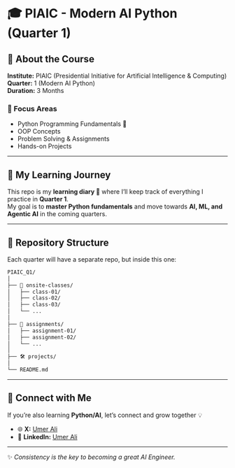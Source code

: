 # 🎓 PIAIC - Modern AI Python (Quarter 1)

## 📖 About the Course
**Institute:** PIAIC (Presidential Initiative for Artificial Intelligence & Computing)  
**Quarter:** 1 (Modern AI Python)  
**Duration:** 3 Months  

### 🔑 Focus Areas
- Python Programming Fundamentals 🐍  
- OOP Concepts  
- Problem Solving & Assignments  
- Hands-on Projects  

---

## 🚀 My Learning Journey
This repo is my **learning diary 📓** where I’ll keep track of everything I practice in **Quarter 1**.  
My goal is to **master Python fundamentals** and move towards **AI, ML, and Agentic AI** in the coming quarters.  

---

## 📂 Repository Structure
Each quarter will have a separate repo, but inside this one:  


```bash
PIAIC_Q1/
│
├── 🏫 onsite-classes/
│   ├── class-01/
│   ├── class-02/
│   ├── class-03/
│   └── ...
│
├── 📑 assignments/
│   ├── assignment-01/
│   ├── assignment-02/
│   └── ...
│
├── 🛠️ projects/
│
└── README.md
```


---

## 🤝 Connect with Me
If you’re also learning **Python/AI**, let’s connect and grow together 💡  

- 🌐 **X:** [Umer Ali](https://x.com/Umerali_4)  
- 💼 **LinkedIn:** [Umer Ali](https://www.linkedin.com/in/umer-ali-a962252ba/)  

---
✨ _Consistency is the key to becoming a great AI Engineer._  
